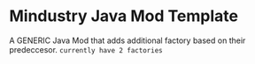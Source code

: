 # Mindustry Java Mod Template
A GENERIC Java Mod that adds additional factory based on their predeccesor.
 `currently have 2 factories`
